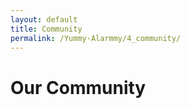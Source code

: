 ```yaml
---
layout: default
title: Community
permalink: /Yummy-Alarmmy/4_community/
---
```


Our Community
=============